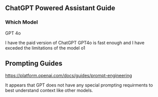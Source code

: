 ## ChatGPT Powered Assistant Guide

### Which Model

GPT 4o

I have the paid version of ChatGPT
GPT4o is fast enough and I have exceded the limitations of the model o1

## Prompting Guides

https://platform.openai.com/docs/guides/prompt-engineering

It appears that GPT does not have any special prompting requirments to best understand context like other models.
